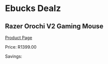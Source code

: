 
# Ebucks Dealz
## Razer Orochi V2 Gaming Mouse
[Product Page](https://www.ebucks.com/web/shop/productSelected.do?prodId=1203317528&catId=365757697)

Price: R1399.00

Savings: 


	